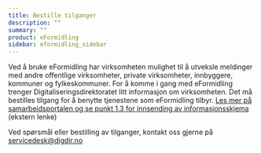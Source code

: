 ```yaml
---
title: Bestille tilganger
description: ""
summary: ""
product: eFormidling
sidebar: eformidling_sidebar
---
```


Ved å bruke eFormidling har virksomheten mulighet til å utveksle meldinger med andre offentlige virksomheter, private virksomheter, innbyggere, kommuner og fylkeskommuner. For å komme i gang med eFormidling trenger Digitaliseringsdirektoratet litt informasjon om virksomheten. Det må bestilles tilgang for å benytte tjenestene som eFormidling tilbyr. [Les mer på samarbeidsportalen og se punkt 1.3 for innsending av informasjonsskjema](https://samarbeid.digdir.no/eformidling/ta-i-bruk-eformidling/98) (ekstern lenke)

Ved spørsmål eller bestilling av tilganger, kontakt oss gjerne på <a href="mailto:servicedesk@digdir.no">servicedesk@digdir.no</a>
